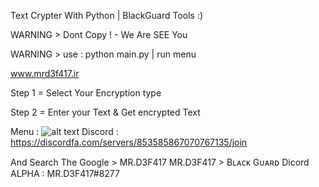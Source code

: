 Text Crypter With Python | BlackGuard Tools :)

WARNING > Dont Copy ! - We Are SEE You

WARNING > use : python main.py | run menu 

www.mrd3f417.ir

Step 1 = Select Your Encryption type

Step 2 = Enter your Text & Get encrypted Text

Menu : 
![alt text](https://s6.uupload.ir/files/main_b79a.jpg)
Discord : https://discordfa.com/servers/853585867070767135/join

And Search The Google > MR.D3F417 MR.D3F417 > Bʟᴀᴄᴋ Gᴜᴀʀᴅ Dicord ALPHA : MR.D3F417#8277
